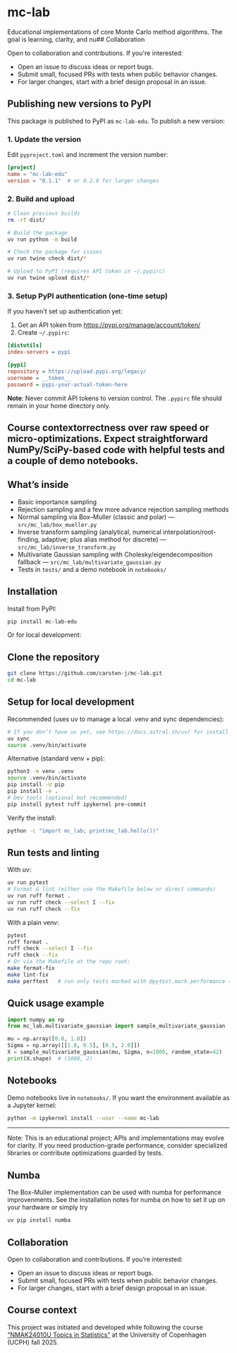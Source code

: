 # mc-lab

Educational implementations of core Monte Carlo method algorithms. The goal is learning, clarity, and nu## Collaboration

Open to collaboration and contributions. If you're interested:

- Open an issue to discuss ideas or report bugs.
- Submit small, focused PRs with tests when public behavior changes.
- For larger changes, start with a brief design proposal in an issue.

## Publishing new versions to PyPI

This package is published to PyPI as `mc-lab-edu`. To publish a new version:

### 1. Update the version

Edit `pyproject.toml` and increment the version number:

```toml
[project]
name = "mc-lab-edu"
version = "0.1.1"  # or 0.2.0 for larger changes
```

### 2. Build and upload

```bash
# Clean previous builds
rm -rf dist/

# Build the package
uv run python -m build

# Check the package for issues
uv run twine check dist/*

# Upload to PyPI (requires API token in ~/.pypirc)
uv run twine upload dist/*
```

### 3. Setup PyPI authentication (one-time setup)

If you haven't set up authentication yet:

1. Get an API token from <https://pypi.org/manage/account/token/>
2. Create `~/.pypirc`:

```ini
[distutils]
index-servers = pypi

[pypi]
repository = https://upload.pypi.org/legacy/
username = __token__
password = pypi-your-actual-token-here
```

**Note**: Never commit API tokens to version control. The `.pypirc` file should remain in your home directory only.

## Course contextorrectness over raw speed or micro-optimizations. Expect straightforward NumPy/SciPy-based code with helpful tests and a couple of demo notebooks.

## What’s inside

- Basic importance sampling
- Rejection sampling and a few more advance rejection sampling methods
- Normal sampling via Box–Muller (classic and polar) — `src/mc_lab/box_mueller.py`
- Inverse transform sampling (analytical, numerical interpolation/root-finding, adaptive; plus alias method for discrete) — `src/mc_lab/inverse_transform.py`
- Multivariate Gaussian sampling with Cholesky/eigendecomposition fallback — `src/mc_lab/multivariate_gaussian.py`
- Tests in `tests/` and a demo notebook in `notebooks/`

## Installation

Install from PyPI:

```bash
pip install mc-lab-edu
```

Or for local development:

## Clone the repository

```bash
git clone https://github.com/carsten-j/mc-lab.git
cd mc-lab
```

## Setup for local development

Recommended (uses uv to manage a local .venv and sync dependencies):

```bash
# If you don’t have uv yet, see https://docs.astral.sh/uv/ for install options
uv sync
source .venv/bin/activate
```

Alternative (standard venv + pip):

```bash
python3 -m venv .venv
source .venv/bin/activate
pip install -U pip
pip install -e .
# Dev tools (optional but recommended)
pip install pytest ruff ipykernel pre-commit
```

Verify the install:

```bash
python -c "import mc_lab; print(mc_lab.hello())"
```

## Run tests and linting

With uv:

```bash
uv run pytest
# Format & lint (either use the Makefile below or direct commands)
uv run ruff format .
uv run ruff check --select I --fix
uv run ruff check --fix
```

With a plain venv:

```bash
pytest
ruff format .
ruff check --select I --fix
ruff check --fix
# Or via the Makefile at the repo root:
make format-fix
make lint-fix
make perftest   # run only tests marked with @pytest.mark.performance (prints output)
```

## Quick usage example

```python
import numpy as np
from mc_lab.multivariate_gaussian import sample_multivariate_gaussian

mu = np.array([0.0, 1.0])
Sigma = np.array([[1.0, 0.5], [0.5, 2.0]])
X = sample_multivariate_gaussian(mu, Sigma, n=1000, random_state=42)
print(X.shape)  # (1000, 2)
```

## Notebooks

Demo notebooks live in `notebooks/`. If you want the environment available as a Jupyter kernel:

```bash
python -m ipykernel install --user --name mc-lab
```

---

Note: This is an educational project; APIs and implementations may evolve for clarity. If you need production-grade performance, consider specialized libraries or contribute optimizations guarded by tests.

## Numba

The Box-Muller implementation can be used with numba for performance improvenments. See the installation notes for numba on how to set it up on your hardware or simply try

```bash
uv pip install numba
```

## Collaboration

Open to collaboration and contributions. If you’re interested:

- Open an issue to discuss ideas or report bugs.
- Submit small, focused PRs with tests when public behavior changes.
- For larger changes, start with a brief design proposal in an issue.

## Course context

This project was initiated and developed while following the course [“NMAK24010U Topics in Statistics”](https://kurser.ku.dk/course/nmak24010u/) at the University of Copenhagen (UCPH) fall 2025.
